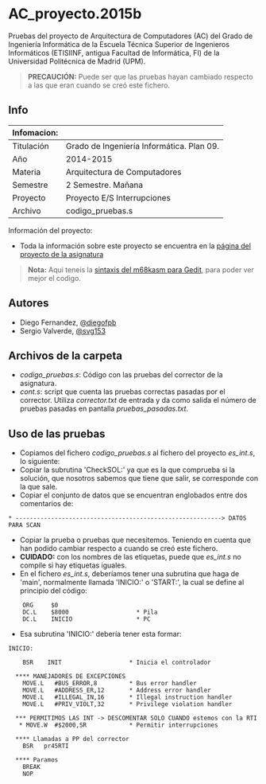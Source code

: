 AC_proyecto.2015b
=================

Pruebas del proyecto de Arquitectura de Computadores (AC) del Grado de Ingeniería Informática de la Escuela Técnica Superior de Ingenieros Informáticos (ETISIINF, antigua Facultad de Informática, FI) de la Universidad Politécnica de Madrid (UPM).

> **PRECAUCIÓN:** Puede ser que las pruebas hayan cambiado respecto a las que eran cuando se creó este fichero.

## Info
| Infomacion: |  |   
| ----------- | --------
| Titulación  | Grado de Ingeniería Informática. Plan 09.
| Año         | 2014-2015
| Materia     | Arquitectura de Computadores
| Semestre    | 2 Semestre. Mañana
| Proyecto    | Proyecto E/S Interrupciones
| Archivo     | codigo_pruebas.s

Información del proyecto:
*	Toda la información sobre este proyecto se encuentra en la [página del proyecto de la asignatura][1]

> **Nota:** Aqui teneis la [sintaxis del m68kasm para Gedit][4], para poder ver mejor el codigo.

## Autores
*	Diego Fernandez, [@diegofpb][2]
* Sergio Valverde, [@svg153][3]


## Archivos de la carpeta
* *codigo_pruebas.s*: Código con las pruebas del corrector de la asignatura.
* *cont.s*: script que cuenta las pruebas correctas pasadas por el corrector. Utiliza *corrector.txt* de entrada y da como salida el número de pruebas pasadas en pantalla *pruebas_pasadas.txt*.

## Uso de las pruebas
* Copiamos del fichero *codigo_pruebas.s* al fichero del proyecto *es_int.s*, lo siguiente:
 * Copiar la subrutina 'CheckSOL:' ya que es la que comprueba si la solución, que nosotros sabemos que tiene que salir, se corresponde con la que sale.
 * Copiar el conjunto de datos que se encuentran englobados entre dos comentarios de:
 ```
 * ----------------------------------------------------------> DATOS PARA SCAN
 ```
 * Copiar la prueba o pruebas que necesitemos. Teniendo en cuenta que han podido cambiar respecto a cuando se creó este fichero.
 * **CUIDADO:** con los nombres de las etiquetas, puede que *es_int.s* no compile si hay etiquetas iguales.
* En el fichero *es_int.s*, deberíamos tener una subrutina que haga de 'main', normalmente llamada 'INICIO:' o 'START:', la cual se define al principio del código:
```assembly
    ORG     $0
  	DC.L    $8000           		* Pila
  	DC.L    INICIO          		* PC
```
 * Esa subrutina 'INICIO:' debería tener esta formar:
```assembly
INICIO: 
    
    BSR    INIT                   * Inicia el controlador
    
  **** MANEJADORES DE EXCEPCIONES
    MOVE.L   #BUS_ERROR,8         * Bus error handler
    MOVE.L   #ADDRESS_ER,12       * Address error handler
    MOVE.L   #ILLEGAL_IN,16       * Illegal instruction handler
    MOVE.L   #PRIV_VIOLT,32       * Privilege violation handler
    
  *** PERMITIMOS LAS INT -> DESCOMENTAR SOLO CUANDO estemos con la RTI
   * MOVE.W  #$2000,SR            * Permitir interrupciones
  
  **** Llamadas a PP del corrector
    BSR   pr45RTI    

  **** Paramos      
    BREAK
    NOP
```



[1]: http://www.datsi.fi.upm.es/docencia/Arquitectura_09/Proyecto_E_S
[2]: http://diegofpb.no-ip.org/
[3]: https://twitter.com/svg153
[4]: https://github.com/svg153/m68kasm-syntax
